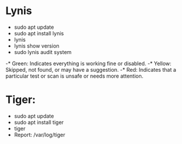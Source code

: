 # Lynis
- sudo apt update
- sudo apt install lynis
- lynis
- lynis show version
- sudo lynis audit system

-* Green: Indicates everything is working fine or disabled.
-* Yellow: Skipped, not found, or may have a suggestion.
-* Red: Indicates that a particular test or scan is unsafe or needs more attention.

# Tiger:
- sudo apt update
- sudo apt install tiger
- tiger
- Report: /var/log/tiger
